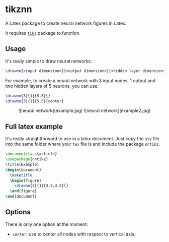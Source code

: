 # tikznn

A Latex package to create neural network figures in Latex.

It requires [`tikz`](https://www.ctan.org/pkg/pgf?lang=en) package to function.

## Usage

It's really simple to draw neural networks:

```latex
\drawnn{<input dimension>}{<output dimension>}{<hidden layer dimensions>}{<options>}
```

For example, to create a neural network with 3 input nodes, 1 output and two hidden layers of 5 neurons, you can use:

```latex
\drawnn{3}{1}{5,5}{}
\drawnn{3}{1}{5,5}{center}
```

<center>
![neural network](example.jpg)
![neural network](example2.jpg)
</center>


## Full latex example

It's really straightforward to use in a latex document. Just copy the `sty` file into the same folder where your `tex` file is and include the package `nntikz`.

```latex
\documentclass{article}
\usepackage{nntikz}
\title{Example}
\begin{document}
  \maketitle
  \begin{figure}
    \drawnn{2}{1}{3,3,4,2}{}
  \end{figure}
\end{document}
```

## Options

There is only one option at the moment:

- `center`: use to center all nodes with respect to vertical axis.

